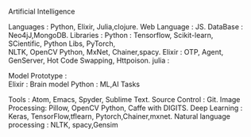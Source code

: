 Artificial Intelligence

Languages 			:	 Python, Elixir, Julia,clojure.
Web Language		:	JS.
DataBase			  :	Neo4jJ,MongoDB.
Libraries			  :	Python		:	Tensorflow, Scikit-learn, 			    
										SCientific, Python Libs, PyTorch, 	
       										NLTK, OpenCV Python, MxNet,
										Chainer,spacy.
						      Elixir		:	OTP, Agent, GenServer, Hot Code 
										Swapping, Httpoison.
						      julia		:	
										
Model Prototype	:		
						      Elixir	:	Brain model
					      	Python	: 	ML,AI Tasks

Tools				    : 	Atom, Emacs, Spyder, Sublime Text.
Source Control	:	Git.
Image Processing: 	Pillow, OpenCV Python, Caffe with DIGITS.
Deep Learning		:	Keras, TensorFlow,tflearn, Pytorch,Chainer,mxnet.
Natural language processing :  NLTK, spacy,Gensim 
